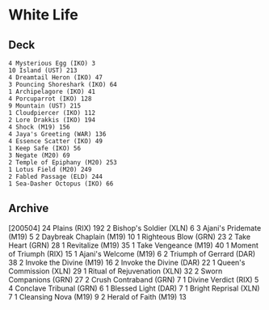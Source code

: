 # White Life
## Deck
```
4 Mysterious Egg (IKO) 3
10 Island (UST) 213
4 Dreamtail Heron (IKO) 47
3 Pouncing Shoreshark (IKO) 64
1 Archipelagore (IKO) 41
4 Porcuparrot (IKO) 128
9 Mountain (UST) 215
1 Cloudpiercer (IKO) 112
2 Lore Drakkis (IKO) 194
4 Shock (M19) 156
4 Jaya's Greeting (WAR) 136
4 Essence Scatter (IKO) 49
1 Keep Safe (IKO) 56
3 Negate (M20) 69
2 Temple of Epiphany (M20) 253
1 Lotus Field (M20) 249
2 Fabled Passage (ELD) 244
1 Sea-Dasher Octopus (IKO) 66

```
## Archive
[200504]
24 Plains (RIX) 192
2 Bishop's Soldier (XLN) 6
3 Ajani's Pridemate (M19) 5
2 Daybreak Chaplain (M19) 10
1 Righteous Blow (GRN) 23
2 Take Heart (GRN) 28
1 Revitalize (M19) 35
1 Take Vengeance (M19) 40
1 Moment of Triumph (RIX) 15
1 Ajani's Welcome (M19) 6
2 Triumph of Gerrard (DAR) 38
2 Invoke the Divine (M19) 16
2 Invoke the Divine (DAR) 22
1 Queen's Commission (XLN) 29
1 Ritual of Rejuvenation (XLN) 32
2 Sworn Companions (GRN) 27
2 Crush Contraband (GRN) 7
1 Divine Verdict (RIX) 5
4 Conclave Tribunal (GRN) 6
1 Blessed Light (DAR) 7
1 Bright Reprisal (XLN) 7
1 Cleansing Nova (M19) 9
2 Herald of Faith (M19) 13